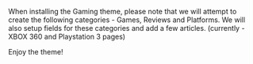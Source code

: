 <p>When installing the Gaming theme, please note that we will attempt to create the following categories - Games, Reviews and Platforms. We will also setup fields for these categories and add a few articles. (currently - XBOX 360 and Playstation 3 pages)</p>
<p>Enjoy the theme!</p>